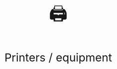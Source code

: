 <p align="center" style="font-size:60px;">🖨️</p>
<p align="center" style="font-size:36px;">Printers / equipment</p>